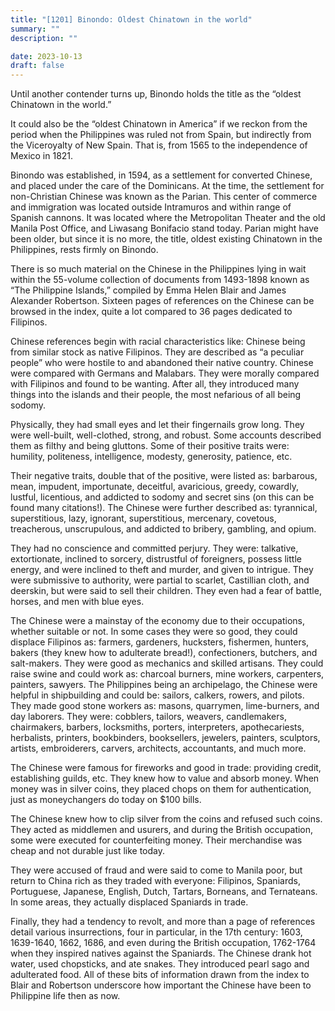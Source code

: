 ```yaml
---
title: "[1201] Binondo: Oldest Chinatown in the world"
summary: ""
description: ""

date: 2023-10-13
draft: false
---
```


Until another contender turns up, Binondo holds the title as the “oldest Chinatown in the world.”

It could also be the “oldest Chinatown in America” if we reckon from the period when the Philippines was ruled not from Spain, but indirectly from the Viceroyalty of New Spain. That is, from 1565 to the independence of Mexico in 1821.

Binondo was established, in 1594, as a settlement for converted Chinese, and placed under the care of the Dominicans. At the time, the settlement for non-Christian Chinese was known as the Parian. This center of commerce and immigration was located outside Intramuros and within range of Spanish cannons. It was located where the Metropolitan Theater and the old Manila Post Office, and Liwasang Bonifacio stand today. Parian might have been older, but since it is no more, the title, oldest existing Chinatown in the Philippines, rests firmly on Binondo.

There is so much material on the Chinese in the Philippines lying in wait within the 55-volume collection of documents from 1493-1898 known as “The Philippine Islands,” compiled by Emma Helen Blair and James Alexander Robertson. Sixteen pages of references on the Chinese can be browsed in the index, quite a lot compared to 36 pages dedicated to Filipinos.

Chinese references begin with racial characteristics like: Chinese being from similar stock as native Filipinos. They are described as “a peculiar people” who were hostile to and abandoned their native country. Chinese were compared with Germans and Malabars. They were morally compared with Filipinos and found to be wanting. After all, they introduced many things into the islands and their people, the most nefarious of all being sodomy.

Physically, they had small eyes and let their fingernails grow long. They were well-built, well-clothed, strong, and robust. Some accounts described them as filthy and being gluttons. Some of their positive traits were: humility, politeness, intelligence, modesty, generosity, patience, etc.

Their negative traits, double that of the positive, were listed as: barbarous, mean, impudent, importunate, deceitful, avaricious, greedy, cowardly, lustful, licentious, and addicted to sodomy and secret sins (on this can be found many citations!). The Chinese were further described as: tyrannical, superstitious, lazy, ignorant, superstitious, mercenary, covetous, treacherous, unscrupulous, and addicted to bribery, gambling, and opium.

They had no conscience and committed perjury. They were: talkative, extortionate, inclined to sorcery, distrustful of foreigners, possess little energy, and were inclined to theft and murder, and given to intrigue. They were submissive to authority, were partial to scarlet, Castillian cloth, and deerskin, but were said to sell their children. They even had a fear of battle, horses, and men with blue eyes.

The Chinese were a mainstay of the economy due to their occupations, whether suitable or not. In some cases they were so good, they could displace Filipinos as: farmers, gardeners, hucksters, fishermen, hunters, bakers (they knew how to adulterate bread!), confectioners, butchers, and salt-makers. They were good as mechanics and skilled artisans. They could raise swine and could work as: charcoal burners, mine workers, carpenters, painters, sawyers. The Philippines being an archipelago, the Chinese were helpful in shipbuilding and could be: sailors, calkers, rowers, and pilots. They made good stone workers as: masons, quarrymen, lime-burners, and day laborers. They were: cobblers, tailors, weavers, candlemakers, chairmakers, barbers, locksmiths, porters, interpreters, apothecariests, herbalists, printers, bookbinders, booksellers, jewelers, painters, sculptors, artists, embroiderers, carvers, architects, accountants, and much more.

The Chinese were famous for fireworks and good in trade: providing credit, establishing guilds, etc. They knew how to value and absorb money. When money was in silver coins, they placed chops on them for authentication, just as moneychangers do today on $100 bills.

The Chinese knew how to clip silver from the coins and refused such coins. They acted as middlemen and usurers, and during the British occupation, some were executed for counterfeiting money. Their merchandise was cheap and not durable just like today.

They were accused of fraud and were said to come to Manila poor, but return to China rich as they traded with everyone: Filipinos, Spaniards, Portuguese, Japanese, English, Dutch, Tartars, Borneans, and Ternateans. In some areas, they actually displaced Spaniards in trade.

Finally, they had a tendency to revolt, and more than a page of references detail various insurrections, four in particular, in the 17th century: 1603, 1639-1640, 1662, 1686, and even during the British occupation, 1762-1764 when they inspired natives against the Spaniards. The Chinese drank hot water, used chopsticks, and ate snakes. They introduced pearl sago and adulterated food. All of these bits of information drawn from the index to Blair and Robertson underscore how important the Chinese have been to Philippine life then as now.
